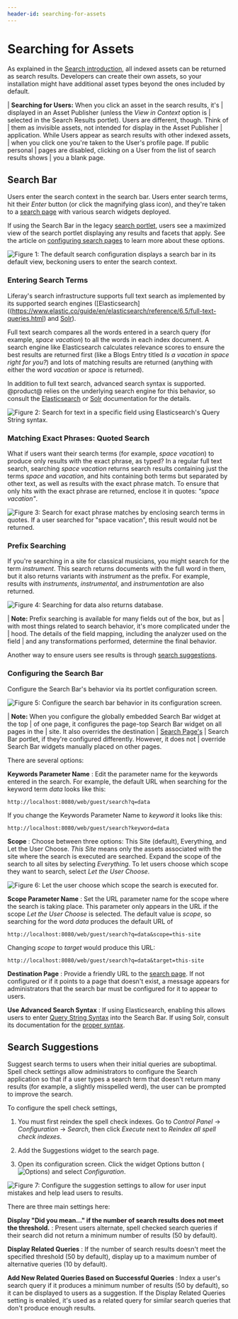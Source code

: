 ```yaml
---
header-id: searching-for-assets
---
```


# Searching for Assets

As explained in the 
[Search introduction](/docs/7-1/user/-/knowledge_base/u/search), 
all indexed assets can be returned as search results. Developers can create
their own assets, so your installation might have additional asset types beyond
the ones included by default. 

| **Searching for Users:** When you click an asset in the search results, it's
| displayed in an Asset Publisher (unless the *View in Context* option is
| selected in the Search Results portlet). Users are different, though. Think of
| them as invisible assets, not intended for display in the Asset Publisher
| application.  While Users appear as search results with other indexed assets,
| when you click one you're taken to the User's profile page. If public personal
| pages are disabled, clicking on a User from the list of search results shows
| you a blank page.

## Search Bar

Users enter the search context in the search bar. Users enter search terms, hit
their *Enter* button (or click the magnifying glass icon), and they're taken to
a [search page](/docs/7-1/user/-/knowledge_base/u/configuring-search-pages)
with various search widgets deployed. 

If using the Search Bar in the legacy 
[search portlet](/docs/7-1/user/-/knowledge_base/u/configuring-search-pages#legacy-search-experience),
users see a maximized view of the search portlet displaying any results and
facets that apply. See the article on 
[configuring search pages](/docs/7-1/user/-/knowledge_base/u/configuring-search-pages#legacy-search-experience)
to learn more about these options.

![Figure 1: The default search configuration displays a search bar in its default view,
beckoning users to enter the search context.](../../images/search-bar.png)

### Entering Search Terms

Liferay's search infrastructure supports full text search as implemented by its
supported search engines 
([Elasticsearch]((https://www.elastic.co/guide/en/elasticsearch/reference/6.5/full-text-queries.html)
and 
[Solr](http://lucene.apache.org/solr/features.html)).

Full text search compares all the words entered in a search query (for example,
*space vacation*) to all the words in each index document. A search engine like
Elasticsearch calculates relevance scores to ensure the best results are
returned first (like a Blogs Entry titled *Is a vacation in space right for
you?*) and lots of matching results are returned (anything with either the
word *vacation* or *space* is returned). 

In addition to full text search, advanced search syntax is supported. @product@
relies on the underlying search engine for this behavior, so consult the
[Elasticsearch](https://www.elastic.co/guide/en/elasticsearch/reference/6.5/query-dsl-query-string-query.html#query-string-syntax)
or 
[Solr](https://lucene.apache.org/solr/guide/6_6/query-syntax-and-parsing.html)
documentation for the details.

![Figure 2: Search for text in a specific field using Elasticsearch's Query String syntax.](../../images/search-advanced-syntax.png)

### Matching Exact Phrases: Quoted Search

What if users want their search terms (for example, _space vacation_) to produce
only results with the exact phrase, as typed? In a regular full text search,
searching _space vacation_ returns search results containing just the terms
_space_ and _vacation_, and hits containing both terms but separated by other
text, as well as results with the exact phrase match. To ensure that only hits
with the exact phrase are returned, enclose it in quotes: _"space vacation"_.

![Figure 3: Search for exact phrase matches by enclosing search terms in quotes. If a user searched for _"space vacation"_, this result would not be returned.](../../images/search-quoted.png)

### Prefix Searching

If you're searching in a site for classical musicians, you might search for the
term *instrument*. This search returns documents with the full word in them, but
it also returns variants with *instrument* as the prefix. For example, results
with *instruments*, *instrumental*, and *instrumentation* are also returned.

![Figure 4: Searching for *data* also returns *database*.](../../images/search-prefix.png)

| **Note:** Prefix searching is available for many fields out of the box, but as
| with most things related to search behavior, it's more complicated under the
| hood. The details of the field mapping, including the analyzer used on the field
| and any transformations performed, determine the final behavior.

Another way to ensure users see results is through 
[search suggestions](#search-suggestions).

### Configuring the Search Bar

Configure the Search Bar's behavior via its portlet configuration screen.

![Figure 5: Configure the search bar behavior in its configuration screen.](../../images/search-bar-configuration.png)

| **Note:** When you configure the globally embedded Search Bar widget at the top
| of one page, it configures the page-top Search Bar widget on all pages in the
| site. It also overrides the destination
| [Search Page's](/docs/7-1/user/-/knowledge_base/u/configuring-search-pages)
| Search Bar portlet, if they're configured differently. However, it does not
| override Search Bar widgets manually placed on other pages.

There are several options:

**Keywords Parameter Name**
: Edit the parameter name for the keywords entered in the search. For example,
the default URL when searching for the keyword term _data_ looks like
this: 

    http://localhost:8080/web/guest/search?q=data

If you change the Keywords Parameter Name to _keyword_ it looks like this:

    http://localhost:8080/web/guest/search?keyword=data

**Scope** 
: Choose between three options: This Site (default), Everything, and Let the
User Choose. *This Site* means only the assets associated with the site where the
search is executed are searched. Expand the scope of the search to all sites by
selecting *Everything*. To let users choose which scope they want to search,
select *Let the User Choose*.

![Figure 6: Let the user choose which scope the search is executed for.](../../images/search-scope.png)

**Scope Parameter Name** : Set the URL parameter name for the scope where the
search is taking place. This parameter only appears in the URL if the scope _Let
the User Choose_ is selected. The default value is _scope_, so searching for the
word _data_ produces the default URL of

    http://localhost:8080/web/guest/search?q=data&scope=this-site

Changing _scope_ to _target_ would produce this URL:

    http://localhost:8080/web/guest/search?q=data&target=this-site

**Destination Page**
: Provide a friendly URL to the 
[search page](/docs/7-1/user/-/knowledge_base/u/configuring-search-pages).
If not configured or if it points to a page that doesn't exist, a message
appears for administrators that the search bar must be configured for it to
appear to users.

**Use Advanced Search Syntax**
: If using Elasticsearch, enabling this allows users to enter 
[Query String Syntax](https://www.elastic.co/guide/en/elasticsearch/reference/6.5/query-dsl-query-string-query.html#query-string-syntax) 
into the Search Bar. If using Solr, consult its documentation for the 
[proper syntax](https://lucene.apache.org/solr/guide/6_6/query-syntax-and-parsing.html).

## Search Suggestions

Suggest search terms to users when their initial queries are suboptimal. Spell
check settings allow administrators to configure the Search application so that
if a user types a search term that doesn't return many results (for example,
a slightly misspelled werd), the user can be prompted to improve the search. 

To configure the spell check settings, 

1.  You must first reindex the spell check indexes. Go to *Control Panel* &rarr;
    *Configuration* &rarr; *Search*, then click *Execute* next to *Reindex all
    spell check indexes*.

2.  Add the Suggestions widget to the search page.

3.  Open its configuration screen. Click the widget Options button (![Options](../../images/icon-app-options.png)) and select *Configuration*.

![Figure 7: Configure the suggestion settings to allow for user input mistakes and help lead users to results.](../../images/search-suggestions.png)

There are three main settings here:

**Display "Did you mean..." if the number of search results does not meet the
threshold.**
: Present users alternate, spell checked search queries if their search did not
return a minimum number of results (50 by default).

**Display Related Queries**
: If the number of search results doesn't meet the specified threshold (50 by
default), display up to a maximum number of alternative queries (10 by default).

**Add New Related Queries Based on Successful Queries**
: Index a user's search query if it produces a minimum number of results (50 by
default), so it can be displayed to users as a suggestion. If the Display
Related Queries setting is enabled, it's used as a related query for similar
search queries that don't produce enough results.


